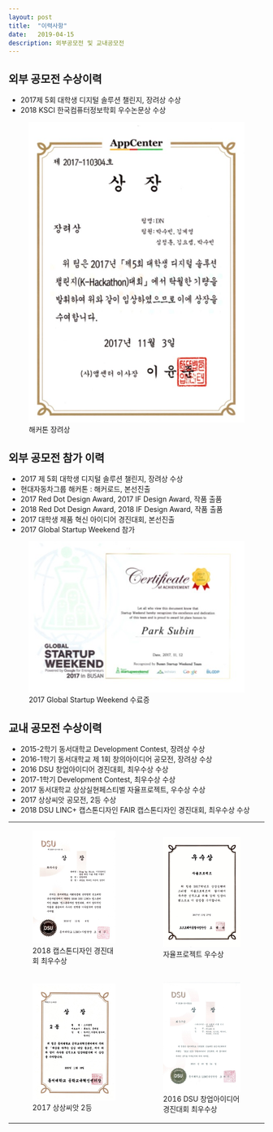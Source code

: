 ```yaml
---
layout: post
title:  "이력사항"
date:   2019-04-15
description: 외부공모전 및 교내공모전
---
```



## 외부 공모전 수상이력

* 2017제 5회 대학생 디지털 솔루션 챌린지, 장려상 수상
* 2018 KSCI 한국컴퓨터정보학회 우수논문상 수상

<figure>
    <img src="/assets/img/Hack.jpg" alt=""/>
     <figcaption>해커톤 장려상</figcaption>
</figure>


## 외부 공모전 참가 이력

* 2017 제 5회 대학생 디지털 솔루션 챌린지, 장려상 수상
* 현대자동차그룹 해커톤 : 해커로드, 본선진출 
* 2017 Red Dot Design Award, 2017 IF Design Award, 작품 출품
* 2018 Red Dot Design Award, 2018 IF Design Award, 작품 출품
* 2017 대학생 제품 혁신 아이디어 경진대회, 본선진출
* 2017 Global Startup Weekend 참가

<figure>
    <img src="/assets/img/global.jpg" alt=""/>
     <figcaption>2017 Global Startup Weekend 수료증</figcaption>
</figure>

## 교내 공모전 수상이력

* 2015-2학기 동서대학교 Development Contest, 장려상 수상
* 2016-1학기 동서대학교 제 1회 창의아이디어 공모전, 장려상 수상
* 2016 DSU 창업아이디어 경진대회, 최우수상 수상
* 2017-1학기 Development Contest, 최우수상 수상
* 2017 동서대학교 상상실현페스티벌 자율프로젝트, 우수상 수상
* 2017 상상씨앗 공모전, 2등 수상
* 2018 DSU LINC+ 캡스톤디자인 FAIR 캡스톤디자인 경진대회, 최우수상 수상

<table>
    <tr>
        <td>
            <figure>
                <img src="/assets/img/cap.jpg" alt=""/>
                <figcaption>2018 캡스톤디자인 경진대회 최우수상</figcaption>
            </figure>
        </td>
        <td>
            <figure>
                <img src="/assets/img/freeProject.jpg" alt=""/>
                <figcaption>자율프로젝트 우수상</figcaption>
            </figure>
        </td>
    </tr>
    <tr>
        <td>
            <figure>
                <img src="/assets/img/sang.jpg" alt=""/>
                <figcaption>2017 상상씨앗 2등</figcaption>
            </figure>
        </td>
        <td>
            <figure>
                <img src="/assets/img/DSU.jpg" alt=""/>
                <figcaption>2016 DSU 창업아이디어 경진대회 최우수상</figcaption>
            </figure>
        </td>
    </tr>
</table>



<br><br><br><br>
